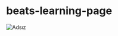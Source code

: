 # beats-learning-page

![Adsız](https://user-images.githubusercontent.com/81647285/133746027-93201ad0-3e3d-4246-9cd4-12625e10c263.png)
